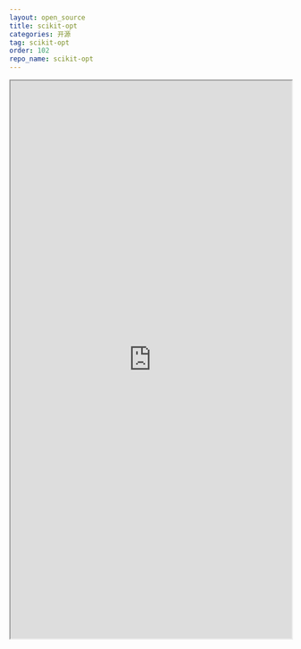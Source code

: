 ```yaml
---
layout: open_source
title: scikit-opt
categories: 开源
tag: scikit-opt
order: 102
repo_name: scikit-opt
---
```




<iframe src="https://scikit-opt.github.io/scikit-opt/#/zh/" width="100%" height="1000em" marginwidth="10%"></iframe>
